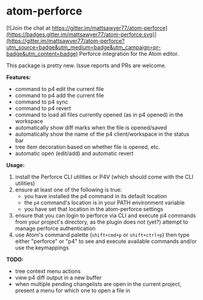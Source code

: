 # atom-perforce

[![Join the chat at https://gitter.im/mattsawyer77/atom-perforce](https://badges.gitter.im/mattsawyer77/atom-perforce.svg)](https://gitter.im/mattsawyer77/atom-perforce?utm_source=badge&utm_medium=badge&utm_campaign=pr-badge&utm_content=badge)
Perforce integration for the Atom editor.

This package is pretty new. Issue reports and PRs are welcome.

**Features:**

* command to p4 edit the current file
* command to p4 add the current file
* command to p4 sync
* command to p4 revert
* command to load all files currently opened (as in p4 opened) in the workspace
* automatically show diff marks when the file is opened/saved
* automatically show the name of the p4 client/workspace in the status bar
* tree item decoration based on whether file is opened, etc.
* automatic open (edit/add) and automatic revert

**Usage:**

1. install the Perforce CLI utilities or P4V (which should come with the CLI utilities)
2. ensure at least one of the following is true:
    * you have installed the p4 command in its default location
    * the `p4` command's location is in your PATH environment variable
    * you have set that location in the atom-perforce settings
3. ensure that you can login to perforce via CLI and execute p4 commands from your project's directory, as the plugin does not (yet?) attempt to manage perforce authentication
4. use Atom's command palette (`shift+cmd+p` or `shift+ctrl+p`) then type either "perforce" or "p4" to see and execute available commands and/or use the keymappings

**TODO:**

* tree context menu actions
* view p4 diff output in a new buffer
* when multiple pending changelists are open in the current project, present a menu for which one to open a file in
